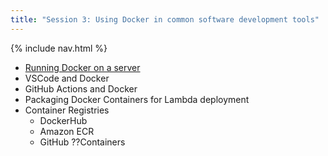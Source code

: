 ```yaml
---
title: "Session 3: Using Docker in common software development tools"
---
```


{% include nav.html %}

- [Running Docker on a server](running.docker.on.a.server.md)
- VSCode and Docker
- GitHub Actions and Docker
- Packaging Docker Containers for Lambda deployment
- Container Registries
  - DockerHub
  - Amazon ECR
  - GitHub ??Containers
